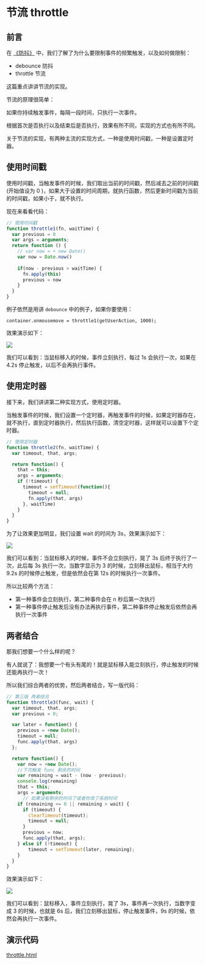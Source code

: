 # 节流 throttle

## 前言

在 [《防抖》](https://github.com/fuyi501/web-fullStack/blob/master/05-JavaScript%20%E8%BF%9B%E9%98%B6/08-%E9%98%B2%E6%8A%96.md) 中，我们了解了为什么要限制事件的频繁触发，以及如何做限制：

* debounce 防抖
* throttle 节流

这篇重点讲讲节流的实现。

节流的原理很简单：

如果你持续触发事件，每隔一段时间，只执行一次事件。

根据首次是否执行以及结束后是否执行，效果有所不同，实现的方式也有所不同。 

关于节流的实现，有两种主流的实现方式，一种是使用时间戳，一种是设置定时器。

## 使用时间戳

使用时间戳，当触发事件的时候，我们取出当前的时间戳，然后减去之前的时间戳(开始值设为 0 )，如果大于设置的时间周期，就执行函数，然后更新时间戳为当前的时间戳，如果小于，就不执行。

现在来看看代码：

```js
// 使用时间戳
function throttle1(fn, waitTime) {
  var previous = 0
  var args = arguments;
  return function () {
    // var now = + new Date()
    var now = Date.now()
    
    if(now - previous > waitTime) {
      fn.apply(this)
      previous = now
    }
  }
}
```

例子依然是用讲 `debounce` 中的例子，如果你要使用：

```js
container.onmousemove = throttle1(getUserAction, 1000);
```
效果演示如下：

![](http://img.fuwenwei.com/blog/20190506161208.gif)

我们可以看到：当鼠标移入的时候，事件立刻执行，每过 1s 会执行一次，如果在 4.2s 停止触发，以后不会再执行事件。

## 使用定时器

接下来，我们讲讲第二种实现方式，使用定时器。

当触发事件的时候，我们设置一个定时器，再触发事件的时候，如果定时器存在，就不执行，直到定时器执行，然后执行函数，清空定时器，这样就可以设置下个定时器。

```js
// 使用定时器
function throttle2(fn, waitTime) {
  var timeout, that, args;

  return function() {
    that = this;
    args = arguments;
    if (!timeout) {
      timeout = setTimeout(function(){
        timeout = null;
        fn.apply(that, args)
      }, waitTime)
    }
  }
}
```

为了让效果更加明显，我们设置 wait 的时间为 3s，效果演示如下：

![](http://img.fuwenwei.com/blog/20190506161733.gif)

我们可以看到：当鼠标移入的时候，事件不会立刻执行，晃了 3s 后终于执行了一次，此后每 3s 执行一次，当数字显示为 3 的时候，立刻移出鼠标，相当于大约 9.2s 的时候停止触发，但是依然会在第 12s 的时候执行一次事件。

所以比较两个方法：

* 第一种事件会立刻执行，第二种事件会在 n 秒后第一次执行
* 第一种事件停止触发后没有办法再执行事件，第二种事件停止触发后依然会再执行一次事件

## 两者结合

那我们想要一个什么样的呢？

有人就说了：我想要一个有头有尾的！就是鼠标移入能立刻执行，停止触发的时候还能再执行一次！

所以我们综合两者的优势，然后两者结合，写一版代码：

```js
// 第三版 两者结合
function throttle3(func, wait) {
  var timeout, that, args;
  var previous = 0;

  var later = function() {
    previous = +new Date();
    timeout = null;
    func.apply(that, args)
  };

  return function() {
    var now = +new Date();
    //下次触发 func 剩余的时间
    var remaining = wait - (now - previous);
    console.log(remaining)
    that = this;
    args = arguments;
      // 如果没有剩余的时间了或者你改了系统时间
    if (remaining <= 0 || remaining > wait) {
      if (timeout) {
        clearTimeout(timeout);
        timeout = null;
      }
      previous = now;
      func.apply(that, args);
    } else if (!timeout) {
        timeout = setTimeout(later, remaining);
    }
  }
}
```

效果演示如下：

![](http://img.fuwenwei.com/blog/20190506163326.gif)

我们可以看到：鼠标移入，事件立刻执行，晃了 3s，事件再一次执行，当数字变成 3 的时候，也就是 6s 后，我们立刻移出鼠标，停止触发事件，9s 的时候，依然会再执行一次事件。

## 演示代码

[throttle.html](https://github.com/fuyi501/web-fullStack/blob/master/05-JavaScript%20%E8%BF%9B%E9%98%B6/demo/throttle.html)